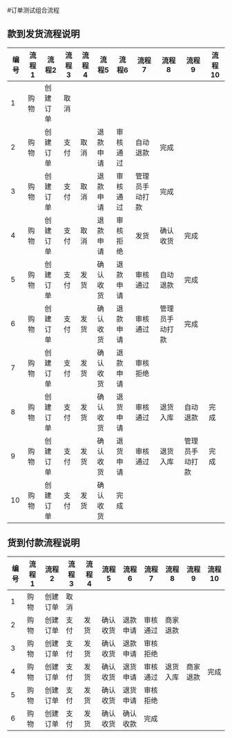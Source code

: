 #订单测试组合流程
## 款到发货流程说明

| 编号 | 流程1 | 流程2    | 流程3 | 流程4 | 流程5    | 流程6    | 流程7          | 流程8          | 流程9          | 流程10 |
| ---- | ----- | -------- | ----- | ----- | -------- | -------- | -------------- | -------------- | -------------- | ------ |
| 1    | 购物  | 创建订单 | 取消  |       |          |          |                |                |                |        |
| 2    | 购物  | 创建订单 | 支付  | 取消  | 退款申请 | 审核通过 | 自动退款       | 完成           |                |        |
| 3    | 购物  | 创建订单 | 支付  | 取消  | 退款申请 | 审核通过 | 管理员手动打款 | 完成           |                |        |
| 4    | 购物  | 创建订单 | 支付  | 取消  | 退款申请 | 审核拒绝 | 发货           | 确认收货       | 完成           |        |
| 5    | 购物  | 创建订单 | 支付  | 发货  | 确认收货 | 退款申请 | 审核通过       | 自动退款       | 完成           |        |
| 6    | 购物  | 创建订单 | 支付  | 发货  | 确认收货 | 退款申请 | 审核通过       | 管理员手动打款 | 完成           |        |
| 7    | 购物  | 创建订单 | 支付  | 发货  | 确认收货 | 退款申请 | 审核拒绝       |                |                |        |
| 8    | 购物  | 创建订单 | 支付  | 发货  | 确认收货 | 退货申请 | 审核通过       | 退货入库       | 自动退款       | 完成   |
| 9    | 购物  | 创建订单 | 支付  | 发货  | 确认收货 | 退货申请 | 审核通过       | 退货入库       | 管理员手动打款 | 完成   |
| 10   | 购物  | 创建订单 | 支付  | 发货  | 确认收货 | 完成     |                |                |                |        |



## 货到付款流程说明

| 编号 | 流程1 | 流程2    | 流程3 | 流程4 | 流程5    | 流程6    | 流程7    | 流程8    | 流程9    | 流程10 |
| ---- | ----- | -------- | ----- | ----- | -------- | -------- | -------- | -------- | -------- | ------ |
| 1    | 购物  | 创建订单 | 取消  |       |          |          |          |          |          |        |
| 2    | 购物  | 创建订单 | 支付  | 发货  | 确认收货 | 退款申请 | 审核通过 | 商家退款 |          |        |
| 3    | 购物  | 创建订单 | 支付  | 发货  | 确认收货 | 退款申请 | 审核拒绝 |          |          |        |
| 4    | 购物  | 创建订单 | 支付  | 发货  | 确认收货 | 退货申请 | 审核通过 | 退货入库 | 商家退款 | 完成   |
| 5    | 购物  | 创建订单 | 支付  | 发货  | 确认收货 | 退货申请 | 审核拒绝 |          |          |        |
| 6    | 购物  | 创建订单 | 支付  | 发货  | 确认收货 | 确认收款 | 完成     |          |          |        |